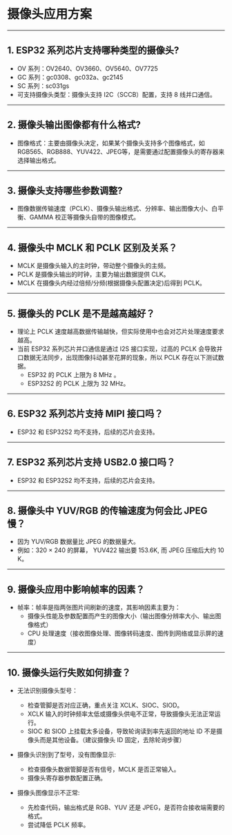 # 摄像头应用方案

<style>
body {counter-reset: h2}
  h2 {counter-reset: h3}
  h2:before {counter-increment: h2; content: counter(h2) ". "}
  h3:before {counter-increment: h3; content: counter(h2) "." counter(h3) ". "}
  h2.nocount:before, h3.nocount:before, { content: ""; counter-increment: none }
</style>

---

## ESP32 系列芯片支持哪种类型的摄像头?

- OV 系列：OV2640、OV3660、OV5640、OV7725
- GC 系列：gc0308、gc032a、gc2145
- SC 系列：sc031gs
- 可支持摄像头类型：摄像头支持 I2C（SCCB）配置，支持 8 线并口通信。

---

## 摄像头输出图像都有什么格式?

- 图像格式：主要由摄像头决定，如果某个摄像头支持多个图像格式，如RGB565、RGB888、YUV422、JPEG等，是需要通过配置摄像头的寄存器来选择输出格式。 

---

## 摄像头支持哪些参数调整?

- 图像数据传输速度（PCLK）、摄像头输出格式、分辨率、输出图像大小、白平衡、GAMMA 校正等摄像头自带的图像模式。

---

## 摄像头中 MCLK 和 PCLK 区别及关系？

- MCLK 是摄像头输入的主时钟，带动整个摄像头的主频。
- PCLK 是摄像头输出的时钟，主要为输出数据提供 CLK。
- MCLK 在摄像头内经过倍频/分频(根据摄像头配置决定)后得到 PCLK。

---

## 摄像头的 PCLK 是不是越高越好？

- 理论上 PCLK 速度越高数据传输越快，但实际使用中也会对芯片处理速度要求越高。
- 当前 ESP32 系列芯片并口通信是通过 I2S 接口实现，过高的 PCLK 会导致并口数据无法同步，出现图像抖动甚至花屏的现象，所以 PCLK 存在以下测试数据。
  - ESP32 的 PCLK 上限为 8 MHz 。
  - ESP32S2 的 PCLK 上限为 32 MHz。

---

## ESP32 系列芯片支持 MIPI 接口吗？

- ESP32 和 ESP32S2 均不支持，后续的芯片会支持。

---

## ESP32 系列芯片支持 USB2.0 接口吗？

- ESP32 和 ESP32S2 均不支持，后续的芯片会支持。

---

## 摄像头中 YUV/RGB 的传输速度为何会比 JPEG 慢？

- 因为 YUV/RGB 数据量比 JPEG 的数据量大。
- 例如：320 × 240 的屏幕， YUV422 输出要 153.6K, 而 JPEG 压缩后大约 10 K。 

---

## 摄像头应用中影响帧率的因素？

- 帧率：帧率是指两张图片间刷新的速度，其影响因素主要为： 
    - 摄像头性能及参数配置而产生的图像大小（输出图像分辨率大小、输出图像格式）
    - CPU 处理速度（接收图像处理、图像转码速度、图传到网络或显示屏的速度）

---

## 摄像头运行失败如何排查？

- 无法识别摄像头型号：
  - 检查管脚是否对应正确，重点关注 XCLK、SIOC、SIOD。
  - XCLK 输入的时钟频率太低或摄像头供电不正常，导致摄像头无法正常运行。
  - SIOC 和 SIOD 上挂载太多设备，导致轮询读到率先返回的地址 ID 不是摄像头而是其他设备。（建议摄像头 ID 固定，去除轮询步骤）

- 摄像头识别到了型号，没有图像显示:
  - 检查摄像头数据管脚是否有信号，MCLK 是否正常输入。
  - 摄像头寄存器参数配置正确。

- 摄像头图像显示不正常:
  - 先检查代码，输出格式是 RGB、YUV 还是 JPEG，是否符合接收端需要的格式。
  - 尝试降低 PCLK 频率。
